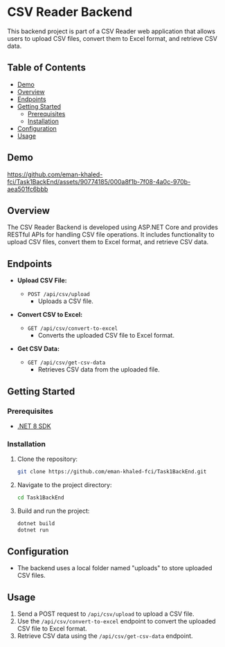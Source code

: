 # CSV Reader Backend

This backend project is part of a CSV Reader web application that allows users to upload CSV files, convert them to Excel format, and retrieve CSV data.

## Table of Contents
- [Demo](#demo)
- [Overview](#overview)
- [Endpoints](#endpoints)
- [Getting Started](#getting-started)
  - [Prerequisites](#prerequisites)
  - [Installation](#installation)
- [Configuration](#configuration)
- [Usage](#usage)

## Demo

https://github.com/eman-khaled-fci/Task1BackEnd/assets/90774185/000a8f1b-7f08-4a0c-970b-aea501fc6bbb


## Overview

The CSV Reader Backend is developed using ASP.NET Core and provides RESTful APIs for handling CSV file operations. It includes functionality to upload CSV files, convert them to Excel format, and retrieve CSV data.

## Endpoints

- **Upload CSV File:**
  - `POST /api/csv/upload`
    - Uploads a CSV file.

- **Convert CSV to Excel:**
  - `GET /api/csv/convert-to-excel`
    - Converts the uploaded CSV file to Excel format.

- **Get CSV Data:**
  - `GET /api/csv/get-csv-data`
    - Retrieves CSV data from the uploaded file.

## Getting Started

### Prerequisites

- [.NET 8 SDK](https://dotnet.microsoft.com/download)

### Installation

1. Clone the repository:
    ```bash
    git clone https://github.com/eman-khaled-fci/Task1BackEnd.git
    ```

2. Navigate to the project directory:
    ```bash
    cd Task1BackEnd
    ```

3. Build and run the project:
    ```bash
    dotnet build
    dotnet run
    ```

## Configuration

- The backend uses a local folder named "uploads" to store uploaded CSV files.

## Usage

1. Send a POST request to `/api/csv/upload` to upload a CSV file.
2. Use the `/api/csv/convert-to-excel` endpoint to convert the uploaded CSV file to Excel format.
3. Retrieve CSV data using the `/api/csv/get-csv-data` endpoint.

